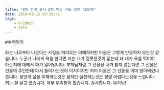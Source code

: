 ```yaml
---
title: "8차 천일 결사 2차 백일 기도 정진 45일째"
date: 2014-08-15 07:35:41
tags:
    - 8-200th
    - 45th
---
```


#수행일지

화는 나로부터 나온다는 사실을 머리로는 이해하지만 마음은 그렇게 반응하지 않는것 같습니다. 누군가 나에게 욕을 한다면 저는 내가 잘못한것이 없는데 왜 내가 욕을 먹어야 하는지에 대해서 화가 일어납니다. 부처님처럼 그 선물을 내가 받지 않는다면 그 선물은 선물의 주인한테 다시 돌어가는것이 이치이지만 저의 마음은 그 선물을 이미 받아버렸나 봅니다. 성인의 삶을 이해하는것은 쉽지만 실천하는것은 정말 어렵다는것을 느낍니다. 저는 잘 살고 있습니다. 아무 부족함이 없습니다. 감사합니다. 부처님!
